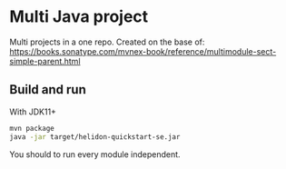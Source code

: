 # Multi Java project

Multi projects in a one repo. Created on the base of: https://books.sonatype.com/mvnex-book/reference/multimodule-sect-simple-parent.html


## Build and run

With JDK11+
```bash
mvn package
java -jar target/helidon-quickstart-se.jar
```

You should to run every module independent.
